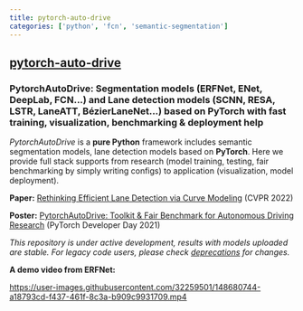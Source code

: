 ```yaml
---
title: pytorch-auto-drive
categories: ['python', 'fcn', 'semantic-segmentation']
---
```

## [pytorch-auto-drive](https://github.com/voldemortX/pytorch-auto-drive)

### PytorchAutoDrive: Segmentation models (ERFNet, ENet, DeepLab, FCN...) and Lane detection models (SCNN, RESA, LSTR, LaneATT, BézierLaneNet...) based on PyTorch with fast training, visualization, benchmarking & deployment help



*PytorchAutoDrive* is a **pure Python** framework includes semantic segmentation models, lane detection models based on **PyTorch**. Here we provide full stack supports from research (model training, testing, fair benchmarking by simply writing configs) to application (visualization, model deployment).

**Paper:** [Rethinking Efficient Lane Detection via Curve Modeling](https://arxiv.org/abs/2203.02431) (CVPR 2022)

**Poster:** [PytorchAutoDrive: Toolkit & Fair Benchmark for Autonomous Driving Research](https://drive.google.com/file/d/14EgcwPnKvAZJ1aWqBv6W9Msm666Wqi5a/view?usp=sharing) (PyTorch Developer Day 2021)

*This repository is under active development, results with models uploaded are stable. For legacy code users, please check [deprecations](https://github.com/voldemortX/pytorch-auto-drive/issues/14) for changes.*

**A demo video from ERFNet:**

https://user-images.githubusercontent.com/32259501/148680744-a18793cd-f437-461f-8c3a-b909c9931709.mp4
